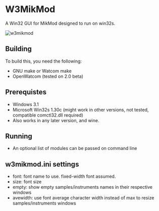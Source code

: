# W3MikMod
A Win32 GUI for MikMod designed to run on win32s.

![w3mikmod](/assets/w3mikmod.png)

## Building
To build this, you need the following:
* GNU make or Watcom make
* OpenWatcom (tested on 2.0 beta)

## Prerequistes
* Windows 3.1
* Microsoft Win32s 1.30c (might work in other versions, not tested, compatible comctl32.dll required)
* Also works in any later version, and wine.

## Running
* An optional list of modules can be passed on command line

## w3mikmod.ini settings
* font: font name to use. fixed-width font assumed.
* size: font size
* empty: show empty samples/instruments names in their respective windows
* avewidth: use font average character width instead of max to resize samples/instruments windows
